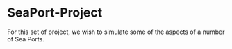 # SeaPort-Project
For this set of project, we wish to simulate some of the aspects of a number of Sea Ports.
